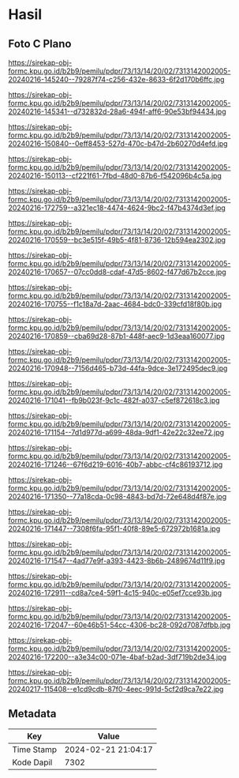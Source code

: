# Hasil

## Foto C Plano

https://sirekap-obj-formc.kpu.go.id/b2b9/pemilu/pdpr/73/13/14/20/02/7313142002005-20240216-145240--79287f74-c256-432e-8633-6f2d170b6ffc.jpg

https://sirekap-obj-formc.kpu.go.id/b2b9/pemilu/pdpr/73/13/14/20/02/7313142002005-20240216-145341--d732832d-28a6-494f-aff6-90e53bf94434.jpg

https://sirekap-obj-formc.kpu.go.id/b2b9/pemilu/pdpr/73/13/14/20/02/7313142002005-20240216-150840--0eff8453-527d-470c-b47d-2b60270d4efd.jpg

https://sirekap-obj-formc.kpu.go.id/b2b9/pemilu/pdpr/73/13/14/20/02/7313142002005-20240216-150113--cf221f61-7fbd-48d0-87b6-f542096b4c5a.jpg

https://sirekap-obj-formc.kpu.go.id/b2b9/pemilu/pdpr/73/13/14/20/02/7313142002005-20240216-172759--a321ec18-4474-4624-9bc2-f47b4374d3ef.jpg

https://sirekap-obj-formc.kpu.go.id/b2b9/pemilu/pdpr/73/13/14/20/02/7313142002005-20240216-170559--bc3e515f-49b5-4f81-8736-12b594ea2302.jpg

https://sirekap-obj-formc.kpu.go.id/b2b9/pemilu/pdpr/73/13/14/20/02/7313142002005-20240216-170657--07cc0dd8-cdaf-47d5-8602-f477d67b2cce.jpg

https://sirekap-obj-formc.kpu.go.id/b2b9/pemilu/pdpr/73/13/14/20/02/7313142002005-20240216-170755--f1c18a7d-2aac-4684-bdc0-339cfd18f80b.jpg

https://sirekap-obj-formc.kpu.go.id/b2b9/pemilu/pdpr/73/13/14/20/02/7313142002005-20240216-170859--cba69d28-87b1-448f-aec9-1d3eaa160077.jpg

https://sirekap-obj-formc.kpu.go.id/b2b9/pemilu/pdpr/73/13/14/20/02/7313142002005-20240216-170948--7156d465-b73d-44fa-9dce-3e172495dec9.jpg

https://sirekap-obj-formc.kpu.go.id/b2b9/pemilu/pdpr/73/13/14/20/02/7313142002005-20240216-171041--fb9b023f-9c1c-482f-a037-c5ef872618c3.jpg

https://sirekap-obj-formc.kpu.go.id/b2b9/pemilu/pdpr/73/13/14/20/02/7313142002005-20240216-171154--7d1d977d-a699-48da-9df1-42e22c32ee72.jpg

https://sirekap-obj-formc.kpu.go.id/b2b9/pemilu/pdpr/73/13/14/20/02/7313142002005-20240216-171246--67f6d219-6016-40b7-abbc-cf4c86193712.jpg

https://sirekap-obj-formc.kpu.go.id/b2b9/pemilu/pdpr/73/13/14/20/02/7313142002005-20240216-171350--77a18cda-0c98-4843-bd7d-72e648d4f87e.jpg

https://sirekap-obj-formc.kpu.go.id/b2b9/pemilu/pdpr/73/13/14/20/02/7313142002005-20240216-171447--7308f6fa-95f1-40f8-89e5-672972b1681a.jpg

https://sirekap-obj-formc.kpu.go.id/b2b9/pemilu/pdpr/73/13/14/20/02/7313142002005-20240216-171547--4ad77e9f-a393-4423-8b6b-2489674d11f9.jpg

https://sirekap-obj-formc.kpu.go.id/b2b9/pemilu/pdpr/73/13/14/20/02/7313142002005-20240216-172911--cd8a7ce4-59f1-4c15-940c-e05ef7cce93b.jpg

https://sirekap-obj-formc.kpu.go.id/b2b9/pemilu/pdpr/73/13/14/20/02/7313142002005-20240216-172047--60e46b51-54cc-4306-bc28-092d7087dfbb.jpg

https://sirekap-obj-formc.kpu.go.id/b2b9/pemilu/pdpr/73/13/14/20/02/7313142002005-20240216-172200--a3e34c00-071e-4baf-b2ad-3df719b2de34.jpg

https://sirekap-obj-formc.kpu.go.id/b2b9/pemilu/pdpr/73/13/14/20/02/7313142002005-20240217-115408--e1cd9cdb-87f0-4eec-991d-5cf2d9ca7e22.jpg


## Metadata

| Key        | Value               |
| ---------- | ------------------- |
| Time Stamp | 2024-02-21 21:04:17 |
| Kode Dapil | 7302                |



